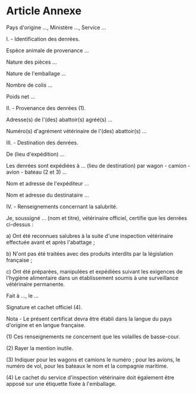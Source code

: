 # Article Annexe

Pays d'origine ..., Ministère ..., Service ...

I. - Identification des denrées.

Espèce animale de provenance ...

Nature des pièces ...

Nature de l'emballage ...

Nombre de colis ...

Poids net ...

II. - Provenance des denrées (1).

Adresse(s) de l'(des) abattoir(s) agréé(s) ...

Numéro(s) d'agrément vétérinaire de l'(des) abattoir(s) ...

III. - Destination des denrées.

De (lieu d'expédition) ...

Les denrées sont expédiées à ... (lieu de destination) par wagon - camion - avion - bateau (2 et 3) ...

Nom et adresse de l'expéditeur ...

Nom et adresse du destinataire ...

IV. - Renseignements concernant la salubrité.

Je, soussigné ... (nom et titre), vétérinaire officiel, certifie que les denrées ci-dessus :

a) Ont été reconnues salubres à la suite d'une inspection vétérinaire effectuée avant et après l'abattage ;

b) N'ont pas été traitées avec des produits interdits par la législation française ;

c) Ont été préparées, manipulées et expédiées suivant les exigences de l'hygiène alimentaire dans un établissement soumis à une surveillance vétérinaire permanente.

Fait à ..., le ...

Signature et cachet officiel (4).

Nota - Le présent certificat devra être établi dans la langue du pays d'origine et en langue française.

(1) Ces renseignements ne concernent que les volailles de basse-cour.

(2) Rayer la mention inutile.

(3) Indiquer pour les wagons et camions le numéro ; pour les avions, le numéro de vol, pour les bateaux le nom et la compagnie maritime.

(4) Le cachet du service d'inspection vétérinaire doit également être apposé sur une étiquette fixée à l'emballage.
